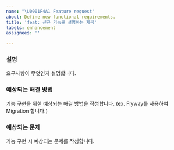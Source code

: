 ```yaml
---
name: "\U0001F4A1 Feature request"
about: Define new functional requirements.
title: 'feat: 신규 기능을 설명하는 제목'
labels: enhancement
assignees: ''

---
```


### 설명
요구사항이 무엇인지 설명합니다.

### 예상되는 해결 방법
기능 구현을 위한 예상되는 해결 방법을 작성합니다.
(ex. Flyway를 사용하여 Migration 합니다.)

### 예상되는 문제
기능 구현 시 예상되는 문제를 작성합니다.
